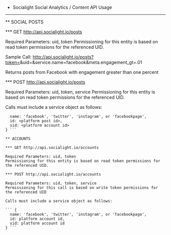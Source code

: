 * Socialight Social Analytics / Content API Usage

----------

** SOCIAL POSTS 

*** GET http://api.socialight.io/posts

Required Parameters: uid, token
Permissioning for this entity is based on read token permissions for the referenced UID.

Sample Call: http://api.socialight.io/posts?token=<token>&uid=<uid>&service.name=facebook&meta.engagement_gt=.01

Returns posts from Facebook with engagement greater than one percent

*** POST http://api.socialight.io/posts

Required Parameters: uid, token, service
Permissioning for this entity is based on read token permissions for the referenced UID.

Calls must include a service object as follows:

``` {
  name: 'facebook', 'twitter', 'instagram', or 'facebookpage',
  id: <platform post id>,
  sid: <platform account id>
} ```

** ACCOUNTS

*** GET http://api.socialight.io/accounts

Required Parameters: uid, token
Permissioning for this entity is based on read token permissions for the referenced UID.

*** POST http://api.socialight.io/accounts

Required Parameters: uid, token, service
Permissioning for this call is based on write token permissions for the referenced UID

Calls must include a service object as follows:

``` {
  name: 'facebook', 'twitter', 'instagram', or 'facebookpage',
  id: platform account id,
  sid: platform account id
} ```

